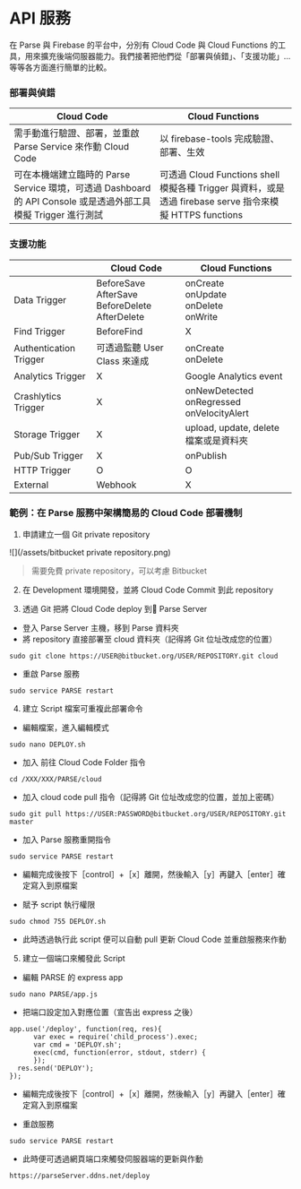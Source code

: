 # API 服務

在 Parse 與 Firebase 的平台中，分別有 Cloud Code 與 Cloud Functions 的工具，用來擴充後端伺服器能力。我們接著把他們從「部署與偵錯」、「支援功能」...等等各方面進行簡單的比較。

### 部署與偵錯

| Cloud Code | Cloud Functions |
| --- | --- |
| 需手動進行驗證、部署，並重啟 Parse Service 來作動 Cloud Code | 以 firebase-tools 完成驗證、部署、生效 |
| 可在本機端建立臨時的 Parse Service 環境，可透過 Dashboard 的 API Console 或是透過外部工具模擬 Trigger 進行測試 | 可透過 Cloud Functions shell 模擬各種 Trigger 與資料，或是透過 firebase serve 指令來模擬 HTTPS functions |

### 支援功能

|  | Cloud Code | Cloud Functions |
| --- | --- | --- |
| Data Trigger | BeforeSave<br>AfterSave<br>BeforeDelete<br>AfterDelete | onCreate<br>onUpdate<br>onDelete<br>onWrite |
| Find Trigger | BeforeFind | X |
| Authentication Trigger | 可透過監聽 User Class 來達成 | onCreate<br>onDelete |
| Analytics Trigger | X | Google Analytics event |
| Crashlytics Trigger | X | onNewDetected<br>onRegressed<br>onVelocityAlert |
| Storage Trigger | X | upload, update, delete 檔案或是資料夾 |
| Pub/Sub Trigger | X | onPublish |
| HTTP Trigger | O | O |
| External | Webhook | X |

### 範例：在 Parse 服務中架構簡易的 Cloud Code 部署機制

1. 申請建立一個 Git private repository

  ![](/assets/bitbucket private repository.png)
  
  > 需要免費 private repository，可以考慮  Bitbucket

2. 在 Development 環境開發，並將 Cloud Code Commit 到此 repository

3. 透過 Git 把將 Cloud Code deploy 到 Parse Server

  * 登入 Parse Server 主機，移到 Parse 資料夾
  * 將 repository 直接部署至 cloud 資料夾（記得將 Git 位址改成您的位置）
  ```
  sudo git clone https://USER@bitbucket.org/USER/REPOSITORY.git cloud
  ```
  
  * 重啟 Parse 服務
  ```
  sudo service PARSE restart
  ```
4. 建立 Script 檔案可重複此部署命令

  * 編輯檔案，進入編輯模式
  ```
  sudo nano DEPLOY.sh
  ```

  * 加入 前往 Cloud Code Folder 指令
  ```
  cd /XXX/XXX/PARSE/cloud
  ```

  * 加入 cloud code pull 指令（記得將 Git 位址改成您的位置，並加上密碼）
  ```
  sudo git pull https://USER:PASSWORD@bitbucket.org/USER/REPOSITORY.git master
  ```

  * 加入 Parse 服務重開指令
  ```
  sudo service PARSE restart
  ```

  * 編輯完成後按下［control］+［x］離開，然後輸入［y］再鍵入［enter］確定寫入到原檔案

  * 賦予 script 執行權限
  ```
  sudo chmod 755 DEPLOY.sh
  ```

  * 此時透過執行此 script 便可以自動 pull 更新 Cloud Code 並重啟服務來作動
5. 建立一個端口來觸發此 Script

  * 編輯 PARSE 的 express app
  ```
  sudo nano PARSE/app.js
  ```

  * 把端口設定加入對應位置（宣告出 express 之後）
  ```
  app.use('/deploy', function(req, res){
        var exec = require('child_process').exec;
        var cmd = 'DEPLOY.sh';
        exec(cmd, function(error, stdout, stderr) {
        });
    res.send('DEPLOY');
  });
  ```
  * 編輯完成後按下［control］+［x］離開，然後輸入［y］再鍵入［enter］確定寫入到原檔案

  * 重啟服務
  ```
  sudo service PARSE restart
  ```
  
  * 此時便可透過網頁端口來觸發伺服器端的更新與作動
  ```
  https://parseServer.ddns.net/deploy
  ```